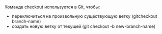Команда checkout используется в Git, чтобы:
* переключиться на произвольную существующую ветку (gitcheckout branch-name)
* создать новую ветку от текущей (git checkout -b new-branch-name)
